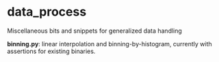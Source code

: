 # data_process
Miscellaneous bits and snippets for generalized data handling  

**binning.py**: linear interpolation and binning-by-histogram, currently with assertions for existing binaries. 
